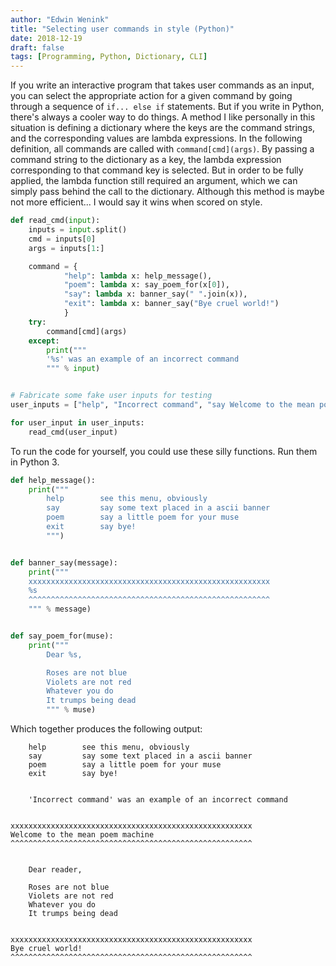 ```yaml
---
author: "Edwin Wenink"
title: "Selecting user commands in style (Python)"
date: 2018-12-19
draft: false
tags: [Programming, Python, Dictionary, CLI]
---
```


If you write an interactive program that takes user commands as an input, you can select the appropriate action for a given command by going through a sequence of `if... else if` statements. 
But if you write in Python, there's always a cooler way to do things. A method I like personally in this situation is defining a dictionary where the keys are the command strings, and the corresponding values are lambda expressions. 
In the following definition, all commands are called with `command[cmd](args)`.
By passing a command string to the dictionary as a key, the lambda expression corresponding to that command key is selected. 
But in order to be fully applied, the lambda function still required an argument, which we can simply pass behind the call to the dictionary.
Although this method is maybe not more efficient... I would say it wins when scored on style.

```python
def read_cmd(input):
    inputs = input.split()
    cmd = inputs[0]
    args = inputs[1:]

    command = {
            "help": lambda x: help_message(),
            "poem": lambda x: say_poem_for(x[0]),
            "say": lambda x: banner_say(" ".join(x)),
            "exit": lambda x: banner_say("Bye cruel world!")
            }
    try:
        command[cmd](args)
    except:
        print("""
        '%s' was an example of an incorrect command
        """ % input)


# Fabricate some fake user inputs for testing
user_inputs = ["help", "Incorrect command", "say Welcome to the mean poem machine", "poem reader", "exit"]

for user_input in user_inputs:
    read_cmd(user_input)
```

To run the code for yourself, you could use these silly functions.
Run them in Python 3.

```python
def help_message():
    print("""
        help        see this menu, obviously
        say         say some text placed in a ascii banner
        poem        say a little poem for your muse
        exit        say bye!
        """)


def banner_say(message):
    print("""
    xxxxxxxxxxxxxxxxxxxxxxxxxxxxxxxxxxxxxxxxxxxxxxxxxxxxxx
    %s
    ^^^^^^^^^^^^^^^^^^^^^^^^^^^^^^^^^^^^^^^^^^^^^^^^^^^^^^
    """ % message)


def say_poem_for(muse):
    print("""
        Dear %s,

        Roses are not blue
        Violets are not red
        Whatever you do
        It trumps being dead
        """ % muse)
```

Which together produces the following output:


        help        see this menu, obviously
        say         say some text placed in a ascii banner
        poem        say a little poem for your muse
        exit        say bye!
        

        'Incorrect command' was an example of an incorrect command
        

    xxxxxxxxxxxxxxxxxxxxxxxxxxxxxxxxxxxxxxxxxxxxxxxxxxxxxx
    Welcome to the mean poem machine
    ^^^^^^^^^^^^^^^^^^^^^^^^^^^^^^^^^^^^^^^^^^^^^^^^^^^^^^
    

        Dear reader,

        Roses are not blue
        Violets are not red
        Whatever you do
        It trumps being dead
        

    xxxxxxxxxxxxxxxxxxxxxxxxxxxxxxxxxxxxxxxxxxxxxxxxxxxxxx
    Bye cruel world!
    ^^^^^^^^^^^^^^^^^^^^^^^^^^^^^^^^^^^^^^^^^^^^^^^^^^^^^^
